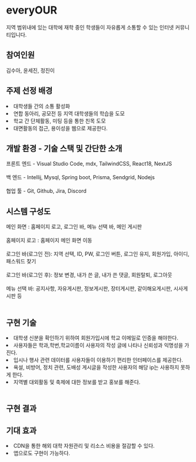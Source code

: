# everyOUR

지역 범위내에 있는 대학에 재학 중인 학생들이 자유롭게 소통할 수 있는 인터넷 커뮤니티입니다.

## 참여인원

김수아, 윤세진, 정진이

## 주제 선정 배경

<li>대학생들 간의 소통 활성화<br>
<li>연합 동아리, 공모전 등 지역 대학생들의 학습을 도모<br>
<li>학교 간 단체활동, 미팅 등을 통한 친목 도모<br>
<li>대면활동의 접근, 용이성을 웹으로 제공한다.<br>

## 개발 환경 - 기술 스택  및 간단한 소개

프론트 엔드 - Visual Studio Code, mdx, TailwindCSS, React18, NextJS<br><br>
백 엔드 - Intellij, Mysql, Spring boot, Prisma, Sendgrid, Nodejs<br><br>
협업 툴 - Git, Github, Jira, Discord

## 시스템 구성도

메인 화면 : 홈페이지 로고, 로그인 바, 메뉴 선택 바, 메인 게시판<br><br>
홈페이지 로고 : 홈페이지 메인 화면 이동<br><br>
로그인 바(로그인 전): 지역 선택, ID, PW, 로그인 버튼, 로그인 유지, 회원가입, 아이디,패스워드 찾기<br><br>
로그인 바(로그인 후): 정보 변경, 내가 쓴 글, 내가 쓴 댓글, 회원탈퇴, 로그아웃<br><br>
메뉴 선택 바: 공지사항, 자유게시판, 정보게시판, 장터게시판, 같이해요게시판, 시사게시판 등<br><br>


## 구현 기술

<li>대학생 신분을 확인하기 위하여 회원가입시에 학교 이메일로 인증을 해야한다.<br>
<li>사용자들은 학과,학번,학교이름이 사용자의 작성 글에 나타나 신뢰성과 익명성을 가진다.<br>
<li>입시나 행사 관련 데이터를 사용자들이 이용하기 편리한 인터페이스를 제공한다.<br>
<li>욕설, 비방어, 정치 관련, 도배성 게시글을 작성한 사용자의 해당 ip는 사용하지 못하게 한다.<br>
<li>지역별 대외활동 및 축제에 대한 정보를 받고 홍보를 해준다.<br><br>


## 구현 결과



## 기대 효과

<li>CDN을 통한 해외 대학 자원관리 및 리소스 비용을 절감할 수 있다.<br>
<li>앱으로도 구현이 가능하다.<br>
